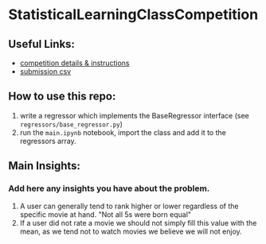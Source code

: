 # StatisticalLearningClassCompetition

## Useful Links:
* [competition details & instructions](https://www.tau.ac.il/~saharon/StatsLearn2018/Competition18.htm)
* [submission csv](https://docs.google.com/forms/u/2/d/e/1FAIpQLSeG2mUVjFlauDddp-UoEWEVSHwlgY_26ajHinSNzulj0VR0KQ/formResponse)


## How to use this repo:
1. write a regressor which implements the BaseRegressor interface (see `regressors/base_regressor.py`)
2. run the `main.ipynb` notebook, import the class and add it to the regressors array.


## Main Insights:

### Add here any insights you have about the problem.

1. A user can generally tend to rank higher or lower regardless of the specific movie at hand. "Not all 5s were born equal"
2. If a user did not rate a movie we should not simply fill this value with the mean, as we tend not to watch movies we believe we will not enjoy.
